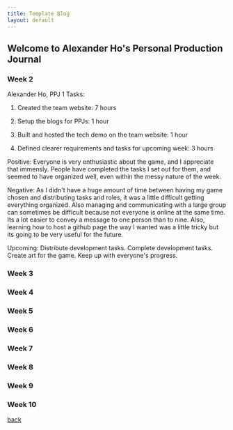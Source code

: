 ```yaml
---
title: Template Blog
layout: default
---
```


## Welcome to Alexander Ho's Personal Production Journal

### Week 2

Alexander Ho, PPJ 1
Tasks: 

1. Created the team website: 7 hours

2. Setup the blogs for PPJs: 1 hour

3. Built and hosted the tech demo on the team website: 1 hour

4. Defined clearer requirements and tasks for upcoming week: 3 hours

Positive: Everyone is very enthusiastic about the game, and I appreciate that immensly. People have completed the tasks I set out for them, and seemed to have organized well, even within the messy nature of the week. 

Negative: As I didn't have a huge amount of time between having my game chosen and distributing tasks and roles, it was a little difficult getting everything organized. Also managing and communicating with a large group can sometimes be difficult because not everyone is online at the same time. Its a lot easier to convey a message to one person than to nine. Also, learning how to host a github page the way I wanted was a little tricky but its going to be very useful for the future. 

Upcoming: Distribute development tasks. Complete development tasks. Create art for the game. Keep up with everyone's progress. 


### Week 3

### Week 4

### Week 5

### Week 6

### Week 7

### Week 8

### Week 9

### Week 10

[back](Blogs.html)
